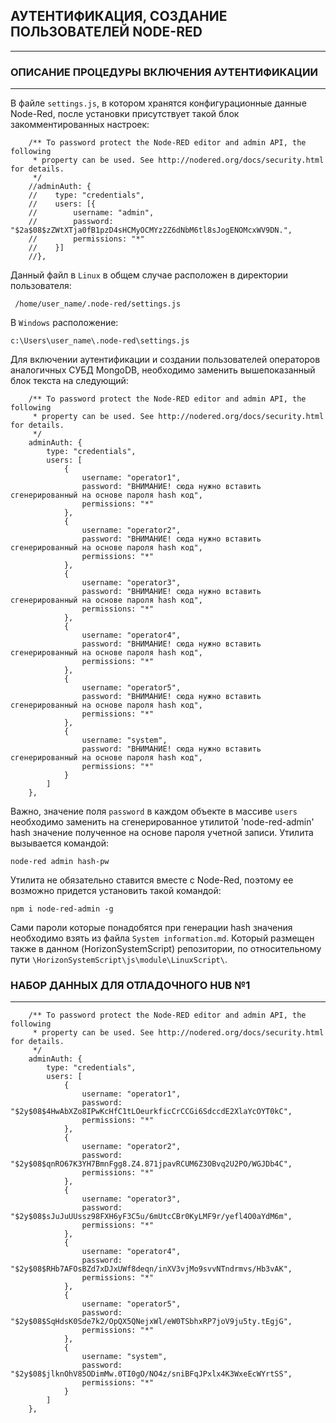 ## АУТЕНТИФИКАЦИЯ, СОЗДАНИЕ ПОЛЬЗОВАТЕЛЕЙ NODE-RED
---
### ОПИСАНИЕ ПРОЦЕДУРЫ ВКЛЮЧЕНИЯ АУТЕНТИФИКАЦИИ
---
В файле `settings.js`, в котором хранятся конфигурационные данные Node-Red, после установки присутствует такой блок закомментированных настроек:
```
    /** To password protect the Node-RED editor and admin API, the following
     * property can be used. See http://nodered.org/docs/security.html for details.
     */
    //adminAuth: {
    //    type: "credentials",
    //    users: [{
    //        username: "admin",
    //        password: "$2a$08$zZWtXTja0fB1pzD4sHCMyOCMYz2Z6dNbM6tl8sJogENOMcxWV9DN.",
    //        permissions: "*"
    //    }]
    //},
```
Данный файл в `Linux` в общем случае расположен в директории пользователя:
```
 /home/user_name/.node-red/settings.js
```
В `Windows` расположение:
```
c:\Users\user_name\.node-red\settings.js
```
Для включении аутентификации и создании пользователей операторов аналогичных СУБД MongoDB, необходимо заменить вышепоказанный блок текста на следующий:
```
    /** To password protect the Node-RED editor and admin API, the following
     * property can be used. See http://nodered.org/docs/security.html for details.
     */
    adminAuth: {
        type: "credentials",
        users: [
            {
                username: "operator1",
                password: "ВНИМАНИЕ! сюда нужно вставить сгенерированный на основе пароля hash код",
                permissions: "*"
            },
            {
                username: "operator2",
                password: "ВНИМАНИЕ! сюда нужно вставить сгенерированный на основе пароля hash код",
                permissions: "*"
            },
            {
                username: "operator3",
                password: "ВНИМАНИЕ! сюда нужно вставить сгенерированный на основе пароля hash код",
                permissions: "*"
            },
            {
                username: "operator4",
                password: "ВНИМАНИЕ! сюда нужно вставить сгенерированный на основе пароля hash код",
                permissions: "*"
            },
            {
                username: "operator5",
                password: "ВНИМАНИЕ! сюда нужно вставить сгенерированный на основе пароля hash код",
                permissions: "*"
            },
            {
                username: "system",
                password: "ВНИМАНИЕ! сюда нужно вставить сгенерированный на основе пароля hash код",
                permissions: "*"
            }
        ]
    },
```
Важно, значение поля `password` в каждом объекте в массиве `users` необходимо заменить на сгенерированное утилитой 'node-red-admin' hash значение полученное на основе пароля учетной записи. Утилита вызывается командой:
```
node-red admin hash-pw
```
Утилита не обязательно ставится вместе с Node-Red, поэтому ее возможно придется установить такой командой:
```
npm i node-red-admin -g
```
Сами пароли которые понадобятся при генерации hash значения необходимо взять из файла `System information.md`.
Который размещен также в данном (HorizonSystemScript) репозитории, по относительному пути `\HorizonSystemScript\js\module\LinuxScript\`.

### НАБОР ДАННЫХ ДЛЯ ОТЛАДОЧНОГО HUB №1
---
```
    /** To password protect the Node-RED editor and admin API, the following
     * property can be used. See http://nodered.org/docs/security.html for details.
     */
    adminAuth: {
        type: "credentials",
        users: [
            {
                username: "operator1",
                password: "$2y$08$4HwAbXZo8IPwKcHfC1tLOeurkficCrCCGi6SdccdE2XlaYcOYT0kC",
                permissions: "*"
            },
            {
                username: "operator2",
                password: "$2y$08$qnRO67K3YH7BmnFgg8.Z4.871jpavRCUM6Z3OBvq2U2PO/WGJDb4C",
                permissions: "*"
            },
            {
                username: "operator3",
                password: "$2y$08$sJuJuUUssz98FXH6yF3C5u/6mUtcCBr0KyLMF9r/yefl4O0aYdM6m",
                permissions: "*"
            },
            {
                username: "operator4",
                password: "$2y$08$RHb7AFOsBZd7xDJxUWf8deqn/inXV3vjMo9svvNTndrmvs/Hb3vAK",
                permissions: "*"
            },
            {
                username: "operator5",
                password: "$2y$08$SqHdsK0Sde7k2/OpQX5QNejxWl/eW0TSbhxRP7joV9ju5ty.tEgjG",
                permissions: "*"
            },
            {
                username: "system",
                password: "$2y$08$jlknOhV85ODimMw.0TI0gO/NO4z/sniBFqJPxlx4K3WxeEcWYrtSS",
                permissions: "*"
            }
        ]
    },
```